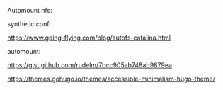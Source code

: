 Automount nfs:


synthetic.conf:

https://www.going-flying.com/blog/autofs-catalina.html



automount:

https://gist.github.com/rudelm/7bcc905ab748ab9879ea



https://themes.gohugo.io/themes/accessible-minimalism-hugo-theme/
